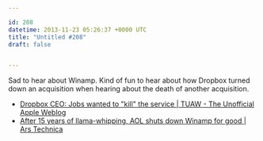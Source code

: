 ```yaml
---

id: 208
datetime: 2013-11-23 05:26:37 +0000 UTC
title: "Untitled #208"
draft: false


---
```


Sad to hear about Winamp. Kind of fun to hear about how Dropbox turned down an acquisition when hearing about the death of another acquisition. 

 
 * [Dropbox CEO: Jobs wanted to "kill" the service | TUAW - The Unofficial Apple Weblog](http://www.tuaw.com/2013/11/22/dropbox-ceo-jobs-wanted-to-kill-the-service/)
 * [After 15 years of llama-whipping, AOL shuts down Winamp for good | Ars Technica](http://arstechnica.com/business/2013/11/after-15-years-of-llama-whipping-aol-shuts-down-winamp-for-good/)


